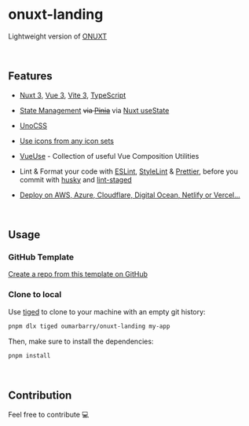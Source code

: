 # onuxt-landing

Lightweight version of [ONUXT](https://github.com/oumarbarry/onuxt)

<br>

## Features

- [Nuxt 3](https://v3.nuxtjs.org), [Vue 3](https://vuejs.org), [Vite 3](https://vitejs.dev), [TypeScript](https://www.typescriptlang.org)

- [State Management](./src/stores) ~~via [ Pinia](https://pinia.esm.dev/)~~ via [Nuxt useState](https://v3.nuxtjs.org/guide/features/state-management)

- [UnoCSS](https://github.com/antfu/unocss)

- [Use icons from any icon sets](https://github.com/antfu/unocss/tree/main/packages/preset-icons#unocsspreset-icons)

- [VueUse](https://github.com/antfu/vueuse) -  Collection of useful Vue Composition Utilities

- Lint & Format your code with [ESLint](https://eslint.org), [StyleLint](https://stylelint.io) & [Prettier](https://prettier.io), before you commit with [husky](https://github.com/typicode/husky) and [lint-staged](https://github.com/okonet/lint-staged)

- [Deploy on AWS, Azure, Cloudflare, Digital Ocean, Netlify or Vercel...](https://v3.nuxtjs.org/guide/deploy/presets/)

<br>

## Usage

### GitHub Template

[Create a repo from this template on GitHub](https://github.com/oumarbarry/onuxt-landing/generate)

### Clone to local

Use [tiged](https://github.com/tiged/tiged) to clone to your machine with an empty git history:

```bash
pnpm dlx tiged oumarbarry/onuxt-landing my-app

```

Then, make sure to install the dependencies:

```bash
pnpm install
```

<br>


## Contribution
Feel free to contribute 💻
